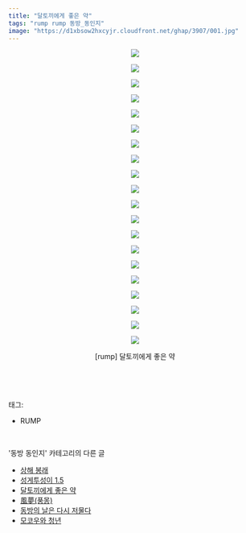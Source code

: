 ```yaml
---
title: "달토끼에게 좋은 약"
tags: "rump rump 동방_동인지"
image: "https://d1xbsow2hxcyjr.cloudfront.net/ghap/3907/001.jpg"
---
```

<div class="article">
<p style="text-align: center; clear: none; float: none;"><img src="{{ site.imgserver10 }}/ghap/3907/001.jpg"/></p>
<p style="text-align: center; clear: none; float: none;"><img src="{{ site.imgserver10 }}/ghap/3907/002.jpg"/></p>
<p style="text-align: center; clear: none; float: none;"><img src="{{ site.imgserver10 }}/ghap/3907/003.jpg"/></p>
<p style="text-align: center; clear: none; float: none;"><img src="{{ site.imgserver10 }}/ghap/3907/004.jpg"/></p>
<p style="text-align: center; clear: none; float: none;"><img src="{{ site.imgserver10 }}/ghap/3907/005.jpg"/></p>
<p style="text-align: center; clear: none; float: none;"><img src="{{ site.imgserver10 }}/ghap/3907/006.jpg"/></p>
<p style="text-align: center; clear: none; float: none;"><img src="{{ site.imgserver10 }}/ghap/3907/007.jpg"/></p>
<p style="text-align: center; clear: none; float: none;"><img src="{{ site.imgserver10 }}/ghap/3907/008.jpg"/></p>
<p style="text-align: center; clear: none; float: none;"><img src="{{ site.imgserver10 }}/ghap/3907/009.jpg"/></p>
<p style="text-align: center; clear: none; float: none;"><img src="{{ site.imgserver10 }}/ghap/3907/010.jpg"/></p>
<p style="text-align: center; clear: none; float: none;"><img src="{{ site.imgserver10 }}/ghap/3907/011.jpg"/></p>
<p style="text-align: center; clear: none; float: none;"><img src="{{ site.imgserver10 }}/ghap/3907/012.jpg"/></p>
<p style="text-align: center; clear: none; float: none;"><img src="{{ site.imgserver10 }}/ghap/3907/013.jpg"/></p>
<p style="text-align: center; clear: none; float: none;"><img src="{{ site.imgserver10 }}/ghap/3907/014.jpg"/></p>
<p style="text-align: center; clear: none; float: none;"><img src="{{ site.imgserver10 }}/ghap/3907/015.jpg"/></p>
<p style="text-align: center; clear: none; float: none;"><img src="{{ site.imgserver10 }}/ghap/3907/016.jpg"/></p>
<p style="text-align: center; clear: none; float: none;"><img src="{{ site.imgserver10 }}/ghap/3907/017.jpg"/></p>
<p style="text-align: center; clear: none; float: none;"><img src="{{ site.imgserver10 }}/ghap/3907/018.jpg"/></p>
<p style="text-align: center; clear: none; float: none;"><img src="{{ site.imgserver10 }}/ghap/3907/019.jpg"/></p>
<p style="text-align: center; clear: none; float: none;"><img src="{{ site.imgserver10 }}/ghap/3907/020.jpg"/></p>
<p style="text-align: center; clear: none; float: none;">[rump] 달토끼에게 좋은 약</p>
<p><br/></p>
</div><br/>
<div class="tagTrail">
<p>태그: </p>
<ul>
<li>RUMP</li>
</ul>
</div><br/>
<div class="another">
<p>'동방 동인지' 카테고리의 다른 글</p>
<ul>
<li><a href="/ghap_3910">상해 봉래</a></li>
<li><a href="/ghap_3908">성게투성이 1.5</a></li>
<li><a href="/ghap_3907">달토끼에게 좋은 약</a></li>
<li><a href="/ghap_3906">風夢(풍몽)</a></li>
<li><a href="/ghap_3905">동방의 날은 다시 저물다</a></li>
<li><a href="/ghap_3904">모코우와 청년</a></li>
</ul>
</div><br/>
<div class="cb_module cb_fluid">
<div class="cb_wrt cb_profile">
</div><!-- commentList close -->
</div><br/>
